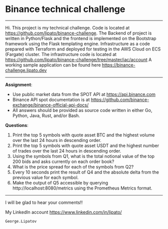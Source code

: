# Binance technical challenge

---

Hi. This project is my technical challenge. Code is located at https://github.com/lipato/binance-challenge.
The Backend of project is written in Python/Flask and the frontend is implemented on the Bootstrap framework using the Flask templating engine.
Infrastructure as a code prepared with Terraform and deployed for testing in the AWS Cloud on ECS (Fargate) cluster.
The infrastructure code is located at https://github.com/lipato/binance-challenge/tree/master/iac/account 
A working sample application can be found here https://binance-challenge.lipato.dev

---
**Assignment**:
- Use public market data from the SPOT API at https://api.binance.com
- Binance API spot documentation is at https://github.com/binance-exchange/binance-official-api-docs/
- All answers should be provided as source code written in either Go, Python, Java, Rust, and/or Bash.

**Questions**:
1. Print the top 5 symbols with quote asset BTC and the highest volume over the last 24 hours in descending order.
2. Print the top 5 symbols with quote asset USDT and the highest number of trades over the last 24 hours in descending order.
3. Using the symbols from Q1, what is the total notional value of the top 200 bids and asks currently on each order book?
4. What is the price spread for each of the symbols from Q2?
5. Every 10 seconds print the result of Q4 and the absolute delta from the previous value for each symbol.
6. Make the output of Q5 accessible by querying http://localhost:8080/metrics using the Prometheus Metrics format.


---

I will be glad to hear your comments!!

My LinkedIn account https://www.linkedin.com/in/lipato/

```hcl
George.Lipatov
```